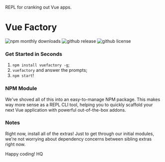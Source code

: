 REPL for cranking out Vue apps.

# Vue Factory

![npm monthly downloads](https://img.shields.io/npm/dm/vuefactory.svg)
![github release](https://img.shields.io/github/release/haseebnqureshi/vuefactory.svg)
![github license](https://img.shields.io/github/license/haseebnqureshi/vuefactory.svg)

### Get Started in Seconds
1. ```npm install vuefactory -g```;
2. ```vuefactory``` and answer the prompts;
3. ```npm start```!

### NPM Module
We've shoved all of this into an easy-to-manage NPM package. This makes way more sense as a REPL CLI tool, helping you to quickly scaffold your next Vue application with powerful out-of-the-box addons.

### Notes
Right now, install all of the extras! Just to get through our initial modules, we're not worrying about dependency concerns between sibling extras right now.

Happy coding!
HQ